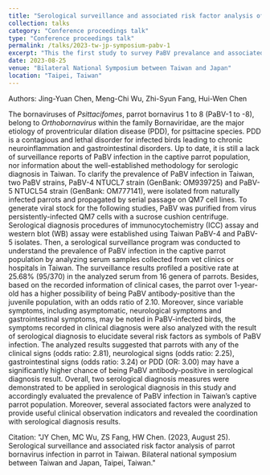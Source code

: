 ```yaml
---
title: "Serological surveillance and associated risk factor analysis of parrot bornavirus infection in parrots in Taiwan"
collection: talks
category: "Conference proceedings talk"
type: "Conference proceedings talk"
permalink: /talks/2023-tw-jp-symposium-pabv-1
excerpt: "This the first study to survey PaBV prevalance and associated risk factors in Taiwan"
date: 2023-08-25
venue: "Bilateral National Symposium between Taiwan and Japan"
location: "Taipei, Taiwan"
---
```


Authors: Jing-Yuan Chen, Meng-Chi Wu, Zhi-Syun Fang, Hui-Wen Chen

The bornaviruses of _Psittacifomes_, parrot bornavirus 1 to 8 (PaBV-1 to -8), belong to _Orthobornavirus_ within the family Bornaviridae, are the major etiology of proventricular dilation disease (PDD), for psittacine species. PDD is a contagious and lethal disorder for infected birds leading to chronic neuroinflammation and gastrointestinal disorders. Up to date, it is still a lack of surveillance reports of PaBV infection in the captive parrot population, nor information about the well-established methodology for serologic diagnosis in Taiwan. To clarify the prevalence of PaBV infection in Taiwan, two PaBV strains, PaBV-4 NTUCL7 strain (GenBank: OM939725) and PaBV-5 NTUCL54 strain (GenBank: OM777141), were isolated from naturally infected parrots and propagated by serial passage on QM7 cell lines. To generate viral stock for the following studies, PaBV was purified from virus persistently-infected QM7 cells with a sucrose cushion centrifuge. Serological diagnosis procedures of immunocytochemistry (ICC) assay and western blot (WB) assay were established using Taiwan PaBV-4 and PaBV-5 isolates. Then, a serological surveillance program was conducted to understand the prevalence of PaBV infection in the captive parrot population by analyzing serum samples collected from vet clinics or hospitals in Taiwan. The surveillance results profiled a positive rate at 25.68% (95/370) in the analyzed serum from 16 genera of parrots. Besides, based on the recorded information of clinical cases, the parrot over 1-year-old has a higher possibility of being PaBV antibody-positive than the juvenile population, with an odds ratio of 2.10. Moreover, since variable symptoms, including asymptomatic, neurological symptoms and gastrointestinal symptoms, may be noted in PaBV-infected birds, the symptoms recorded in clinical diagnosis were also analyzed with the result of serological diagnosis to elucidate several risk factors as symbols of PaBV infection. The analyzed results suggested that parrots with any of the clinical signs (odds ratio: 2.81), neurological signs (odds ratio: 2.25), gastrointestinal signs (odds ratio: 3.24) or PDD (OR: 3.00) may have a significantly higher chance of being PaBV antibody-positive in serological diagnosis result. Overall, two serological diagnosis measures were demonstrated to be applied in serological diagnosis in this study and accordingly evaluated the prevalence of PaBV infection in Taiwan’s captive parrot population. Moreover, several associated factors were analyzed to provide useful clinical observation indicators and revealed the coordination with serological diagnosis results.

Citation: "JY Chen, MC Wu, ZS Fang, HW Chen. (2023, August 25). Serological surveillance and associated risk factor analysis of parrot bornavirus infection in parrot in Taiwan. Bilateral national symposium between Taiwan and Japan, Taipei, Taiwan."
